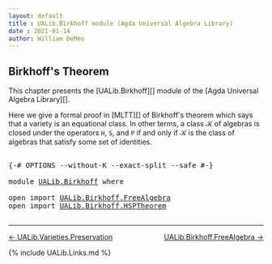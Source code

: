 ```yaml
---
layout: default
title : UALib.Birkhoff module (Agda Universal Algebra Library)
date : 2021-01-14
author: William DeMeo
---
```


## <a id="birkhoffs-theorem">Birkhoff's Theorem</a>

This chapter presents the [UALib.Birkhoff][] module of the [Agda Universal Algebra Library][].

Here we give a formal proof in [MLTT][] of Birkhoff's theorem which says that a variety is an equational class. In other terms, a class 𝒦 of algebras is closed under the operators `H`, `S`, and `P` if and only if 𝒦 is the class of algebras that satisfy some set of identities.

<pre class="Agda">

<a id="570" class="Symbol">{-#</a> <a id="574" class="Keyword">OPTIONS</a> <a id="582" class="Pragma">--without-K</a> <a id="594" class="Pragma">--exact-split</a> <a id="608" class="Pragma">--safe</a> <a id="615" class="Symbol">#-}</a>

<a id="620" class="Keyword">module</a> <a id="627" href="UALib.Birkhoff.html" class="Module">UALib.Birkhoff</a> <a id="642" class="Keyword">where</a>

<a id="649" class="Keyword">open</a> <a id="654" class="Keyword">import</a> <a id="661" href="UALib.Birkhoff.FreeAlgebra.html" class="Module">UALib.Birkhoff.FreeAlgebra</a>
<a id="688" class="Keyword">open</a> <a id="693" class="Keyword">import</a> <a id="700" href="UALib.Birkhoff.HSPTheorem.html" class="Module">UALib.Birkhoff.HSPTheorem</a>

</pre>

--------------------------------------

[← UALib.Varieties.Preservation](UALib.Varieties.Preservation.html)
<span style="float:right;">[UALib.Birkhoff.FreeAlgebra →](UALib.Birkhoff.FreeAlgebra.html)</span>

{% include UALib.Links.md %}

